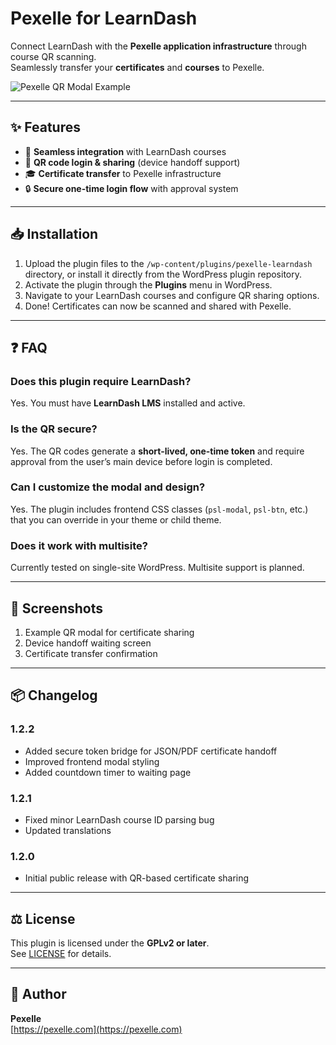 # Pexelle for LearnDash

Connect LearnDash with the **Pexelle application infrastructure** through course QR scanning.  
Seamlessly transfer your **certificates** and **courses** to Pexelle.

![Pexelle QR Modal Example](assets/screenshot-1.png)

---

## ✨ Features

- 🔗 **Seamless integration** with LearnDash courses  
- 📱 **QR code login & sharing** (device handoff support)  
- 🎓 **Certificate transfer** to Pexelle infrastructure  
- 🔒 **Secure one-time login flow** with approval system  

---

## 📥 Installation

1. Upload the plugin files to the `/wp-content/plugins/pexelle-learndash` directory, or install it directly from the WordPress plugin repository.
2. Activate the plugin through the **Plugins** menu in WordPress.
3. Navigate to your LearnDash courses and configure QR sharing options.
4. Done! Certificates can now be scanned and shared with Pexelle.

---

## ❓ FAQ

### Does this plugin require LearnDash?
Yes. You must have **LearnDash LMS** installed and active.

### Is the QR secure?
Yes. The QR codes generate a **short-lived, one-time token** and require approval from the user’s main device before login is completed.

### Can I customize the modal and design?
Yes. The plugin includes frontend CSS classes (`psl-modal`, `psl-btn`, etc.) that you can override in your theme or child theme.

### Does it work with multisite?
Currently tested on single-site WordPress. Multisite support is planned.

---

## 📸 Screenshots

1. Example QR modal for certificate sharing  
2. Device handoff waiting screen  
3. Certificate transfer confirmation  

---

## 📦 Changelog

### 1.2.2
- Added secure token bridge for JSON/PDF certificate handoff
- Improved frontend modal styling
- Added countdown timer to waiting page

### 1.2.1
- Fixed minor LearnDash course ID parsing bug
- Updated translations

### 1.2.0
- Initial public release with QR-based certificate sharing

---

## ⚖️ License

This plugin is licensed under the **GPLv2 or later**.  
See [LICENSE](https://www.gnu.org/licenses/gpl-2.0.html) for details.

---

## 👤 Author

**Pexelle**  
[https://pexelle.com](https://pexelle.com)


